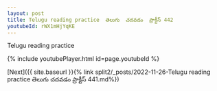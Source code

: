 ```yaml
---
layout: post
title: Telugu reading practice  తెలుగు  చదవడం  ప్రాక్టీస్ 442
youtubeId: rWX1mHjYqKE
---
```

 
 
Telugu reading practice
 
 
 
 
 


{% include youtubePlayer.html id=page.youtubeId %}
 
[Next]({{ site.baseurl }}{% link  split2/_posts/2022-11-26-Telugu reading practice  తెలుగు  చదవడం  ప్రాక్టీస్ 441.md%})
 
